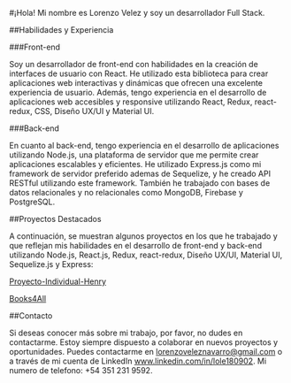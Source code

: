 #¡Hola! Mi nombre es Lorenzo Velez y soy un desarrollador Full Stack.

##Habilidades y Experiencia

###Front-end

Soy un desarrollador de front-end con habilidades en la creación de interfaces de usuario con React. He utilizado esta biblioteca para crear aplicaciones web interactivas y dinámicas que ofrecen una excelente experiencia de usuario. Además, tengo experiencia en el desarrollo de aplicaciones web accesibles y responsive utilizando React, Redux, react-redux, CSS, Diseño UX/UI y Material UI.

###Back-end

En cuanto al back-end, tengo experiencia en el desarrollo de aplicaciones utilizando Node.js, una plataforma de servidor que me permite crear aplicaciones escalables y eficientes. He utilizado Express.js como mi framework de servidor preferido ademas de Sequelize, y he creado API RESTful utilizando este framework. También he trabajado con bases de datos relacionales y no relacionales como MongoDB, Firebase y PostgreSQL.

##Proyectos Destacados

A continuación, se muestran algunos proyectos en los que he trabajado y que reflejan mis habilidades en el desarrollo de front-end y back-end utilizando Node.js, React.js, Redux, react-redux, Diseño UX/UI, Material UI, Sequelize.js y Express:

[Proyecto-Individual-Henry](https://proyecto-individual-henry-dusky.vercel.app/)

[Books4All](https://books4-all-front.vercel.app/)

##Contacto

Si deseas conocer más sobre mi trabajo, por favor, no dudes en contactarme. Estoy siempre dispuesto a colaborar en nuevos proyectos y oportunidades. Puedes contactarme en lorenzoveleznavarro@gmail.com o a través de mi cuenta de LinkedIn www.linkedin.com/in/lole180902.
Mi numero de telefono: +54 351 231 9592.
